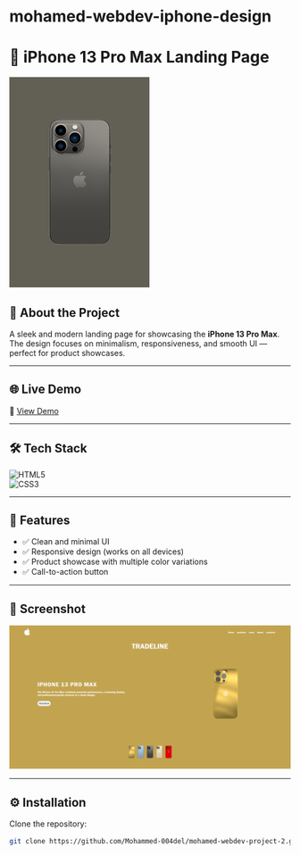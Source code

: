 # mohamed-webdev-iphone-design
# 📱 iPhone 13 Pro Max Landing Page  

![Banner](iphone_banner.png)

## 📖 About the Project  
A sleek and modern landing page for showcasing the **iPhone 13 Pro Max**.  
The design focuses on minimalism, responsiveness, and smooth UI — perfect for product showcases.  

---

## 🌐 Live Demo  
🔗 [View Demo](https://mohammed-004del.github.io/mohamed-webdev-project-2/)  

---

## 🛠️ Tech Stack  
![HTML5](https://img.shields.io/badge/-HTML5-E34F26?logo=html5&logoColor=white&style=for-the-badge)  
![CSS3](https://img.shields.io/badge/-CSS3-1572B6?logo=css3&logoColor=white&style=for-the-badge)  

---

## 📂 Features  
- ✅ Clean and minimal UI  
- ✅ Responsive design (works on all devices)  
- ✅ Product showcase with multiple color variations  
- ✅ Call-to-action button  

---

## 📸 Screenshot  
![Screenshot](iphone(Gold).png)

---

## ⚙️ Installation  

Clone the repository:  
```bash
git clone https://github.com/Mohammed-004del/mohamed-webdev-project-2.git

